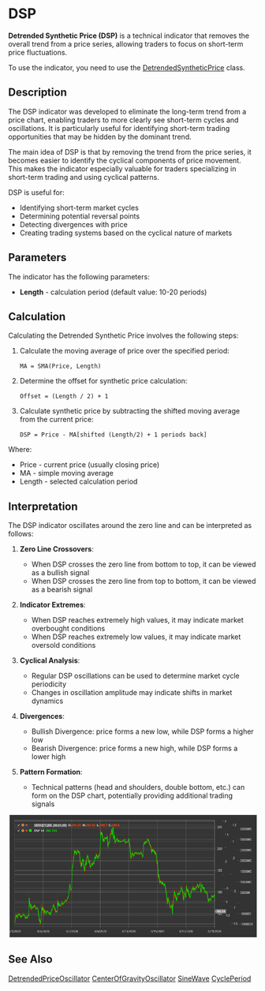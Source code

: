 # DSP

**Detrended Synthetic Price (DSP)** is a technical indicator that removes the overall trend from a price series, allowing traders to focus on short-term price fluctuations.

To use the indicator, you need to use the [DetrendedSyntheticPrice](xref:StockSharp.Algo.Indicators.DetrendedSyntheticPrice) class.

## Description

The DSP indicator was developed to eliminate the long-term trend from a price chart, enabling traders to more clearly see short-term cycles and oscillations. It is particularly useful for identifying short-term trading opportunities that may be hidden by the dominant trend.

The main idea of DSP is that by removing the trend from the price series, it becomes easier to identify the cyclical components of price movement. This makes the indicator especially valuable for traders specializing in short-term trading and using cyclical patterns.

DSP is useful for:
- Identifying short-term market cycles
- Determining potential reversal points
- Detecting divergences with price
- Creating trading systems based on the cyclical nature of markets

## Parameters

The indicator has the following parameters:
- **Length** - calculation period (default value: 10-20 periods)

## Calculation

Calculating the Detrended Synthetic Price involves the following steps:

1. Calculate the moving average of price over the specified period:
   ```
   MA = SMA(Price, Length)
   ```

2. Determine the offset for synthetic price calculation:
   ```
   Offset = (Length / 2) + 1
   ```

3. Calculate synthetic price by subtracting the shifted moving average from the current price:
   ```
   DSP = Price - MA[shifted (Length/2) + 1 periods back]
   ```

Where:
- Price - current price (usually closing price)
- MA - simple moving average
- Length - selected calculation period

## Interpretation

The DSP indicator oscillates around the zero line and can be interpreted as follows:

1. **Zero Line Crossovers**:
   - When DSP crosses the zero line from bottom to top, it can be viewed as a bullish signal
   - When DSP crosses the zero line from top to bottom, it can be viewed as a bearish signal

2. **Indicator Extremes**:
   - When DSP reaches extremely high values, it may indicate market overbought conditions
   - When DSP reaches extremely low values, it may indicate market oversold conditions

3. **Cyclical Analysis**:
   - Regular DSP oscillations can be used to determine market cycle periodicity
   - Changes in oscillation amplitude may indicate shifts in market dynamics

4. **Divergences**:
   - Bullish Divergence: price forms a new low, while DSP forms a higher low
   - Bearish Divergence: price forms a new high, while DSP forms a lower high

5. **Pattern Formation**:
   - Technical patterns (head and shoulders, double bottom, etc.) can form on the DSP chart, potentially providing additional trading signals

![indicator_detrended_synthetic_price](../../../../images/indicator_detrended_synthetic_price.png)

## See Also

[DetrendedPriceOscillator](dpo.md)
[CenterOfGravityOscillator](center_of_gravity_oscillator.md)
[SineWave](sine_wave.md)
[CyclePeriod](cycle_period.md)